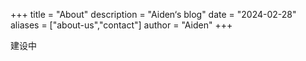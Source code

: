 +++
title = "About"
description = "Aiden‘s blog"
date = "2024-02-28"
aliases = ["about-us","contact"]
author = "Aiden"
+++

建设中



